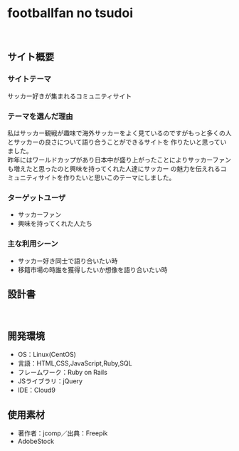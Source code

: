# footballfan no tsudoi
​
## サイト概要
### サイトテーマ
サッカー好きが集まれるコミュニティサイト
​
### テーマを選んだ理由
私はサッカー観戦が趣味で海外サッカーをよく見ているのですがもっと多くの人とサッカーの良さについて語り合うことができるサイトを
作りたいと思っていました。<br>
昨年にはワールドカップがあり日本中が盛り上がったことによりサッカーファンも増えたと思ったのと興味を持ってくれた人達にサッカー
の魅力を伝えれるコミュニティサイトを作りたいと思いこのテーマにしました。
​
### ターゲットユーザ
- サッカーファン<br>
- 興味を持ってくれた人たち
​
### 主な利用シーン
- サッカー好き同士で語り合いたい時<br>
- 移籍市場の時誰を獲得したいか想像を語り合いたい時
​
## 設計書

​
## 開発環境
- OS：Linux(CentOS)
- 言語：HTML,CSS,JavaScript,Ruby,SQL
- フレームワーク：Ruby on Rails
- JSライブラリ：jQuery
- IDE：Cloud9
​
## 使用素材
- 著作者：jcomp</a>／出典：Freepik
- AdobeStock


